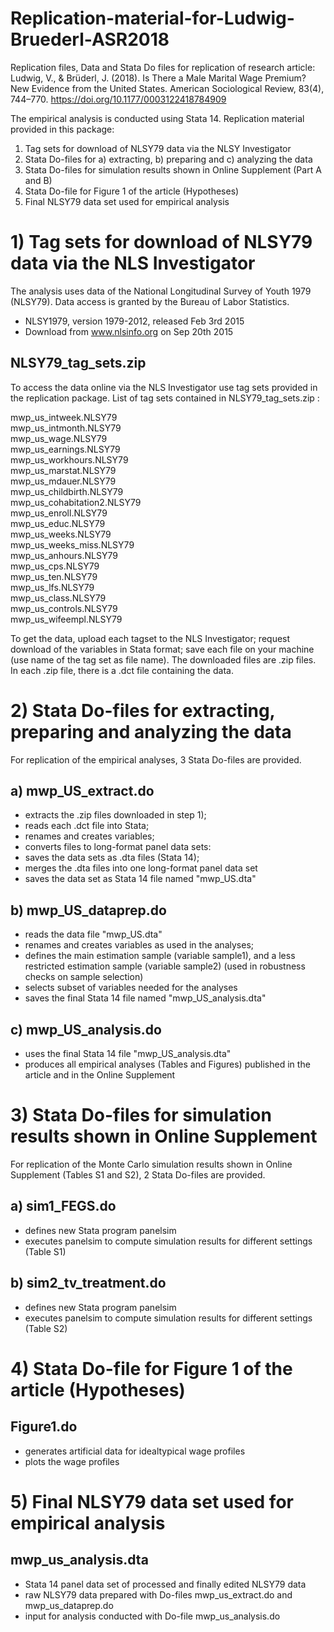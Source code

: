 # Replication-material-for-Ludwig-Bruederl-ASR2018
Replication files, Data and Stata Do files for replication of research article: Ludwig, V., &amp; Brüderl, J. (2018). Is There a Male Marital Wage Premium? New Evidence from the United States. American Sociological Review, 83(4), 744–770. https://doi.org/10.1177/0003122418784909


The empirical analysis is conducted using Stata 14.
Replication material provided in this package:
1) Tag sets for download of NLSY79 data via the NLSY Investigator
2) Stata Do-files for a) extracting, b) preparing and c) analyzing the data 
3) Stata Do-files for simulation results shown in Online Supplement (Part A and B)
4) Stata Do-file for Figure 1 of the article (Hypotheses)
5) Final NLSY79 data set used for empirical analysis

# 1) Tag sets for download of NLSY79 data via the NLS Investigator

The analysis uses data of the National Longitudinal Survey of Youth 1979 (NLSY79).
Data access is granted by the Bureau of Labor Statistics.
* NLSY1979, version 1979-2012, released Feb 3rd 2015
* Download from www.nlsinfo.org on Sep 20th 2015

NLSY79_tag_sets.zip
-------------------
To access the data online via the NLS Investigator use tag sets provided in the replication package.
List of tag sets contained in NLSY79_tag_sets.zip :

mwp_us_intweek.NLSY79                  
mwp_us_intmonth.NLSY79                 
mwp_us_wage.NLSY79           
mwp_us_earnings.NLSY79              
mwp_us_workhours.NLSY79		
mwp_us_marstat.NLSY79         
mwp_us_mdauer.NLSY79           
mwp_us_childbirth.NLSY79            
mwp_us_cohabitation2.NLSY79        
mwp_us_enroll.NLSY79     
mwp_us_educ.NLSY79            
mwp_us_weeks.NLSY79              
mwp_us_weeks_miss.NLSY79             
mwp_us_anhours.NLSY79        
mwp_us_cps.NLSY79                
mwp_us_ten.NLSY79                    
mwp_us_lfs.NLSY79                    
mwp_us_class.NLSY79                    
mwp_us_controls.NLSY79               	
mwp_us_wifeempl.NLSY79

To get the data, upload each tagset to the NLS Investigator;
request download of the variables in Stata format;
save each file on your machine (use name of the tag set as file name).
The downloaded files are .zip files. 
In each .zip file, there is a .dct file containing the data.


# 2) Stata Do-files for extracting, preparing and analyzing the data 

For replication of the empirical analyses, 3 Stata Do-files are provided.

a) mwp_US_extract.do
--------------------
- extracts the .zip files downloaded in step 1);
- reads each .dct file into Stata;
- renames and creates variables;
- converts files to long-format panel data sets:
- saves the data sets as .dta files (Stata 14); 
- merges the .dta files into one long-format panel data set
- saves the data set as Stata 14 file named "mwp_US.dta"

b) mwp_US_dataprep.do
---------------------
- reads the data file "mwp_US.dta"
- renames and creates variables as used in the analyses;
- defines the main estimation sample (variable sample1),
	and a less restricted estimation sample (variable sample2)
	(used in robustness checks on sample selection)
- selects subset of variables needed for the analyses
- saves the final Stata 14 file named "mwp_US_analysis.dta"

c) mwp_US_analysis.do
---------------------
- uses the final Stata 14 file "mwp_US_analysis.dta"
- produces all empirical analyses (Tables and Figures) 
  published in the article and in the Online Supplement


# 3) Stata Do-files for simulation results shown in Online Supplement

For replication of the Monte Carlo simulation results shown in Online Supplement
(Tables S1 and S2), 2 Stata Do-files are provided.

a) sim1_FEGS.do 
---------------
- defines new Stata program panelsim
- executes panelsim to compute simulation results for different settings (Table S1)


b) sim2_tv_treatment.do 
-----------------------
- defines new Stata program panelsim
- executes panelsim to compute simulation results for different settings (Table S2)



# 4) Stata Do-file for Figure 1 of the article (Hypotheses)

Figure1.do
----------
- generates artificial data for idealtypical wage profiles
- plots the wage profiles


# 5) Final NLSY79 data set used for empirical analysis

mwp_us_analysis.dta
-------------------

- Stata 14 panel data set of processed and finally edited NLSY79 data
- raw NLSY79 data prepared with Do-files mwp_us_extract.do and mwp_us_dataprep.do
- input for analysis conducted with Do-file mwp_us_analysis.do

